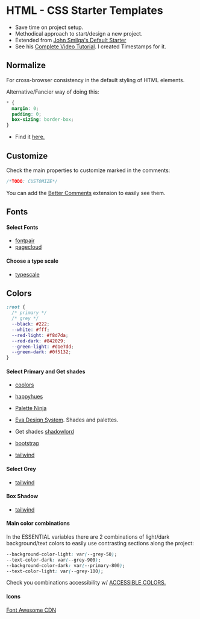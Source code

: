 # HTML - CSS Starter Templates

- Save time on project setup.
- Methodical approach to start/design a new project.
- Extended from [John Smilga's Default Starter](https://github.com/john-smilga/default-starter)
- See his [Complete Video Tutorial](https://youtu.be/UDdyGNlQK5w). I created Timestamps for it.

## Normalize

For cross-browser consistency in the default styling of HTML elements.

Alternative/Fancier way of doing this:

```css
* {
  margin: 0;
  padding: 0;
  box-sizing: border-box;
}
```

- Find it [here.](https://necolas.github.io/normalize.css/)

## Customize

Check the main properties to customize marked in the comments:

```css
/*TODO: CUSTOMIZE*/
```

You can add the [Better Comments](https://marketplace.visualstudio.com/items?itemName=aaron-bond.better-comments) extension to easily see them.

## Fonts

#### Select Fonts

- [fontpair](https://www.fontpair.co/)
- [pagecloud](https://www.pagecloud.com/blog/best-google-fonts-pairings)

#### Choose a type scale

- [typescale](https://type-scale.com/)

## Colors

```css
:root {
  /* primary */
  /* grey */
  --black: #222;
  --white: #fff;
  --red-light: #f8d7da;
  --red-dark: #842029;
  --green-light: #d1e7dd;
  --green-dark: #0f5132;
}
```

#### Select Primary and Get shades

- [coolors](https://coolors.co/)
- [happyhues](https://www.happyhues.co/)
- [Palette Ninja](https://palette.ninja/)
- [Eva Design System](https://colors.eva.design/). Shades and palettes.
- Get shades [shadowlord](https://noeldelgado.github.io/shadowlord/#73fdad)

- [bootstrap](https://getbootstrap.com/docs/5.0/customize/color/#color-sass-maps)
- [tailwind](https://tailwindcss.com/docs/customizing-colors#color-palette-reference)

#### Select Grey

- [tailwind](https://tailwindcss.com/docs/customizing-colors#color-palette-reference)

#### Box Shadow

- [tailwind](https://tailwindcss.com/docs/box-shadow)

#### Main color combinations

In the ESSENTIAL variables there are 2 combinations of light/dark background/text colors to easily use contrasting sections along the project:

```css
--background-color-light: var(--grey-50);
--text-color-dark: var(--grey-900);
--background-color-dark: var(--primary-800);
--text-color-light: var(--grey-100);
```

Check you combinations accessibility w/ [ACCESSIBLE COLORS.](https://accessible-colors.com/)

#### Icons

[Font Awesome CDN](https://cdnjs.com/libraries/font-awesome)
